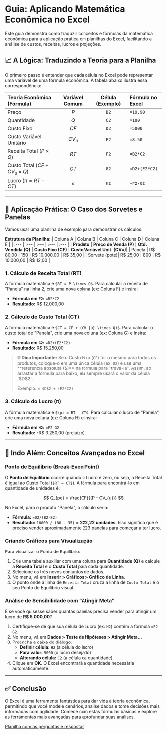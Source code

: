 # Guia: Aplicando Matemática Econômica no Excel

Este guia demonstra como traduzir conceitos e fórmulas da matemática econômica para a aplicação prática em planilhas do Excel, facilitando a análise de custos, receitas, lucros e projeções.

## 📈 A Lógica: Traduzindo a Teoria para a Planilha

O primeiro passo é entender que cada célula no Excel pode representar uma variável de uma fórmula econômica. A tabela abaixo ilustra essa correspondência:

| Teoria Econômica (Fórmula) | Variável Comum | Célula (Exemplo) | Fórmula no Excel |
| :--- | :---: | :---: | :--- |
| Preço | $P$ | `B2` | `=19.90` |
| Quantidade | $Q$ | `C2` | `=100` |
| Custo Fixo | $CF$ | `D2` | `=5000` |
| Custo Variável Unitário | $CV_{u}$ | `E2` | `=8.50` |
| Receita Total ($P \times Q$) | $RT$ | `F2` | `=B2*C2` |
| Custo Total ($CF + CV_{u} \times Q$) | $CT$ | `G2` | `=D2+(E2*C2)` |
| Lucro ($\pi = RT - CT$) | $\pi$ | `H2` | `=F2-G2` |

---

## 🍦 Aplicação Prática: O Caso dos Sorvetes e Panelas

Vamos usar uma planilha de exemplo para demonstrar os cálculos.

**Estrutura da Planilha:**
| Coluna A | Coluna B | Coluna C | Coluna D | Coluna E |
| :--- | :--- | :--- | :--- | :--- |
| **Produto** | **Preço de Venda (P)** | **Qtd. Vendida (Q)** | **Custo Fixo (CF)** | **Custo Variável Unit. (CVu)**|
| Panela | R$ 80,00 | 150 | R$ 10.000,00 | R$ 35,00 |
| Sorvete (pote)| R$ 25,00 | 800 | R$ 10.000,00 | R$ 12,00 |

### 1. Cálculo de Receita Total (RT)
A fórmula matemática é `$RT = P \times Q$`. Para calcular a receita de "Panela" na linha 2, crie uma nova coluna (ex: Coluna F) e insira:

* **Fórmula em `F2`:** `=B2*C2`
* **Resultado:** R$ 12.000,00

### 2. Cálculo de Custo Total (CT)
A fórmula matemática é `$CT = CF + (CV_{u} \times Q)$`. Para calcular o custo total de "Panela", crie uma nova coluna (ex: Coluna G) e insira:

* **Fórmula em `G2`:** `=D2+(E2*C2)`
* **Resultado:** R$ 15.250,00

> **💡 Dica Importante:** Se o Custo Fixo (`CF`) for o mesmo para todos os produtos, coloque-o em uma única célula (ex: `D2`) e use uma **referência absoluta ($)** na fórmula para "travá-la". Assim, ao arrastar a fórmula para baixo, ela sempre usará o valor da célula `$D$2`.
>
> Exemplo: `= $D$2 + (E2*C2)`

### 3. Cálculo do Lucro (π)
A fórmula matemática é `$\pi = RT - CT$`. Para calcular o lucro de "Panela", crie uma nova coluna (ex: Coluna H) e insira:

* **Fórmula em `H2`:** `=F2-G2`
* **Resultado:** -R$ 3.250,00 (prejuízo)

---

## 🚀 Indo Além: Conceitos Avançados no Excel

### Ponto de Equilíbrio (Break-Even Point)
O **Ponto de Equilíbrio** ocorre quando o Lucro é zero, ou seja, a Receita Total é igual ao Custo Total (`$RT = CT$`). A fórmula para encontrá-lo em quantidade de unidades é:

$$ Q_{pe} = \frac{CF}{(P - CV_{u})} $$

No Excel, para o produto "Panela", o cálculo seria:
* **Fórmula:** `=D2/(B2-E2)`
* **Resultado:** `10000 / (80 - 35)` = **222,22 unidades**. Isso significa que é preciso vender aproximadamente 223 panelas para começar a ter lucro.

### Criando Gráficos para Visualização
Para visualizar o Ponto de Equilíbrio:
1.  Crie uma tabela auxiliar com uma coluna para **Quantidade (Q)** e calcule a **Receita Total** e o **Custo Total** para cada quantidade.
2.  Selecione os três novos conjuntos de dados.
3.  No menu, vá em **Inserir > Gráficos > Gráfico de Linha**.
4.  O ponto onde a linha de `Receita Total` cruza a linha de `Custo Total` é o seu Ponto de Equilíbrio visual.

### Análise de Sensibilidade com "Atingir Meta"
E se você quisesse saber quantas panelas precisa vender para atingir um lucro de **R$ 5.000,00**?
1.  Certifique-se de que sua célula de Lucro (ex: `H2`) contém a fórmula `=F2-G2`.
2.  No menu, vá em **Dados > Teste de Hipóteses > Atingir Meta...**
3.  Preencha a caixa de diálogo:
    * **Definir célula:** `H2` (a célula do lucro)
    * **Para valor:** `5000` (o lucro desejado)
    * **Alterando célula:** `C2` (a célula da quantidade)
4.  Clique em **OK**. O Excel encontrará a quantidade necessária automaticamente.

---

## ✅ Conclusão
O Excel é uma ferramenta fantástica para dar vida à teoria econômica, permitindo que você modele cenários, analise dados e tome decisões mais informadas com agilidade. Comece com estas fórmulas básicas e explore as ferramentas mais avançadas para aprofundar suas análises.

[Planilha com as perguntas e respostas](https://github.com/user-attachments/files/20633083/Graf_K_panela_sorvetes_produtos.xlsx)

